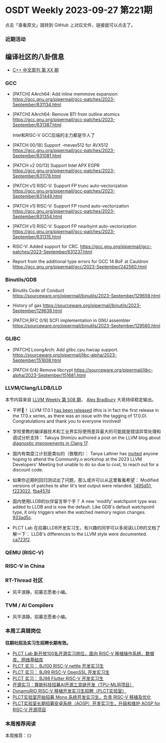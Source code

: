 # OSDT Weekly 2023-09-27 第221期

点击「查看原文」跳转到 GitHub 上对应文件，链接就可以点击了。

### 近期活动

## 编译社区的八卦信息

- [C++ 中文周刊 第 XX 期]()

### GCC

- [PATCH] AArch64: Add inline memmove expansion
  https://gcc.gnu.org/pipermail/gcc-patches/2023-September/631134.html

- [PATCH] AArch64: Remove BTI from outline atomics
  https://gcc.gnu.org/pipermail/gcc-patches/2023-September/631387.html

  Intel和RISC-V GCC后端的主力都是华人了
- [PATCH 00/18] Support -mevex512 for AVX512
  https://gcc.gnu.org/pipermail/gcc-patches/2023-September/631081.html

- [PATCH v2 00/13] Support Intel APX EGPR
  https://gcc.gnu.org/pipermail/gcc-patches/2023-September/631178.html

- [PATCH v1] RISC-V: Support FP trunc auto-vectorization
  https://gcc.gnu.org/pipermail/gcc-patches/2023-September/631449.html

- [PATCH v1] RISC-V: Support FP round auto-vectorization
  https://gcc.gnu.org/pipermail/gcc-patches/2023-September/631354.html

- [PATCH v1] RISC-V: Support FP nearbyint auto-vectorization
  https://gcc.gnu.org/pipermail/gcc-patches/2023-September/631315.html

- RISC-V: Added support for CRC.
  https://gcc.gnu.org/pipermail/gcc-patches/2023-September/631237.html

- Report from the additional type errors for GCC 14 BoF at Cauldron
  https://gcc.gnu.org/pipermail/gcc/2023-September/242560.html

### Binutils/GDB

- Binutils Code of Conduct
  https://sourceware.org/pipermail/binutils/2023-September/129659.html

- History of gas
  https://sourceware.org/pipermail/binutils/2023-September/129638.html

- [PATCH,RFC 0/9] SCFI implementation in GNU assembler
  https://sourceware.org/pipermail/binutils/2023-September/129560.html

### GLIBC

- [PATCH] LoongArch: Add glibc.cpu.hwcap support.
  https://sourceware.org/pipermail/libc-alpha/2023-September/151608.html

- [PATCH 0/4] Remove libcrypt
  https://sourceware.org/pipermail/libc-alpha/2023-September/151681.html


### LLVM/Clang/LLDB/LLD

本节内容来自 [LLVM Weekly 第 508 期](http://llvmweekly.org/issue/508)，
[Alex Bradbury](https://www.linkedin.com/in/alex-bradbury/) 大哥持续稳定输出。

* 干杯🍻！ LLVM 17.0.1 [has been released](https://discourse.llvm.org/t/llvm-17-0-1-released/73549) (this is in fact the first release in the 17.0.x series, as there was an issue with the tagging of 17.0.0). Congratulations and thank you to everyone involved!

* 学校里教的编译器技术和工业界实际使用差异最大的可能就是错误异常处理和调试分析支持： Takuya Shimizu authored a post on the LLVM blog about [diagnostic improvements in Clang 17](https://blog.llvm.org/posts/2023-09-19-diagnostic-improvements-in-clang-17/).

* 国内有南盘江计划是类似的（致敬的）： Tanya Lattner has [invited](https://discourse.llvm.org/t/community-o-workshop-want-to-attend/73605) anyone hoping to attend the Community.o workshop at the 2023 LLVM Developers' Meeting but unable to do so due to cost, to reach out for a discount code.

* 如果你近期的回归测试出了问题，那么或许可以从这里看看希望： Modified versions of patches to alter lit's test output were relanded.
  [1495d51](https://reviews.llvm.org/rG1495d51ee9e7),
  [f223022](https://reviews.llvm.org/rGf223022a4c52),
  [fba457d](https://reviews.llvm.org/rGfba457d77e59).

* 国内使用LLDB的伙伴留言举个手？ A new 'modify' watchpoint type was added to LLDB and is now the default.  Like GDB's default watchpoint type, it only triggers when the watched memory
  region changes. [933ad5c](https://reviews.llvm.org/rG933ad5c897ee).

* PLCT Lab 在招募LLDB开发实习生，有兴趣的同学可以多阅读LLDB的文档了解一下： LLDB's differences to the LLVM style were documented.
  [ca723f2](https://reviews.llvm.org/rGca723f2d40ba).


### QEMU (RISC-V)

### RISC-V in China

### RT-Thread 社区

- 风平浪静。招募志愿者小编。

### TVM / AI Compilers

- 风平浪静。招募志愿者小编。

### 本周工具链岗位

**往期社招及实习生招聘长期有效。**

- [PLCT Lab 新开放100名开源实习岗位，面向 RISC-V 移植操作系统、数据库、网络基础库](https://mp.weixin.qq.com/s/ebvIxcplB8Jtw18LMoXTTQ)
- [PLCT 实习： BJ100 RISC-V nettle 开发实习生](https://mp.weixin.qq.com/s/GEUKRlxILFpdHQbv-yxWQQ)
- [PLCT 实习： BJ99 RISC-V OpenSSL 开发实习生](https://mp.weixin.qq.com/s/pzy6sbW50r3aLw3Dt36oBQ)
- [PLCT 实习： BJ98 Flutter RISC-V 开发实习生](https://mp.weixin.qq.com/s/gQYT_rhtLE8jGg6WWAztDA)
- [开源实习：算能科技招募AI开源工具链开发（TPU-MLIR项目）](https://mp.weixin.qq.com/s/IBJh0ip4k11PzIMZecsWSw)
- [DynamoRIO RISC-V 移植开发实习生招聘（PLCT实验室）](https://mp.weixin.qq.com/s/J_5TjT6DOqeOXJXQI5VQxw)
- [PLCT实验室开始招募 Mono 系统开发实习生，负责 RISC-V 移植及优化](https://mp.weixin.qq.com/s/whEW7Hay1jIP1tBzIPay1A)
- [PLCT实验室长期招募安卓系统（AOSP）开发实习生，升级和维护 AOSP for RISC-V 开源项目](https://mp.weixin.qq.com/s/dJP2cEB1nex2inR5c-cJog)


### 本周推荐阅读

本周推荐：《》

